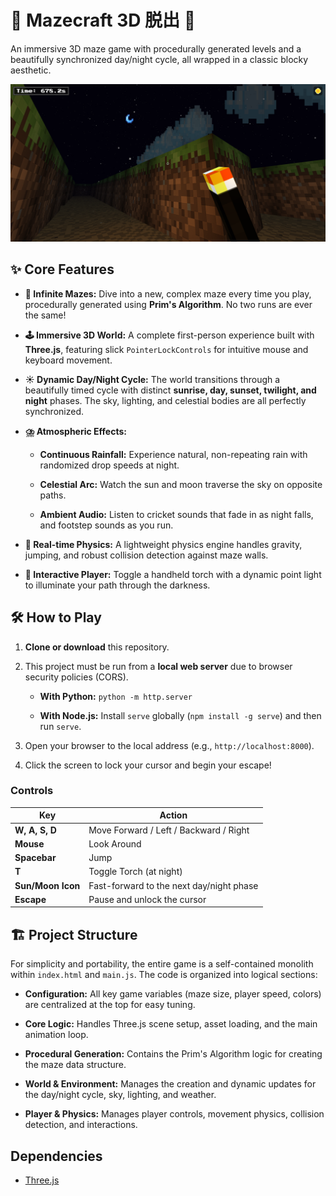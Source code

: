 # 🧱 Mazecraft 3D 脱出 🧱

An immersive 3D maze game with procedurally generated levels and a beautifully synchronized day/night cycle, all wrapped in a classic blocky aesthetic.

![Mazecraft Screenshot](mazecraft.png)

## ✨ Core Features

* **🌌 Infinite Mazes:** Dive into a new, complex maze every time you play, procedurally generated using **Prim's Algorithm**. No two runs are ever the same!

* **🕹️ Immersive 3D World:** A complete first-person experience built with **Three.js**, featuring slick `PointerLockControls` for intuitive mouse and keyboard movement.

* **☀️ Dynamic Day/Night Cycle:** The world transitions through a beautifully timed cycle with distinct **sunrise, day, sunset, twilight, and night** phases. The sky, lighting, and celestial bodies are all perfectly synchronized.

* **⛈️ Atmospheric Effects:**

  * **Continuous Rainfall:** Experience natural, non-repeating rain with randomized drop speeds at night.

  * **Celestial Arc:** Watch the sun and moon traverse the sky on opposite paths.

  * **Ambient Audio:** Listen to cricket sounds that fade in as night falls, and footstep sounds as you run.

* **🏃 Real-time Physics:** A lightweight physics engine handles gravity, jumping, and robust collision detection against maze walls.

* **🔦 Interactive Player:** Toggle a handheld torch with a dynamic point light to illuminate your path through the darkness.

## 🛠️ How to Play

1. **Clone or download** this repository.

2. This project must be run from a **local web server** due to browser security policies (CORS).

   * **With Python:** `python -m http.server`

   * **With Node.js:** Install `serve` globally (`npm install -g serve`) and then run `serve`.

3. Open your browser to the local address (e.g., `http://localhost:8000`).

4. Click the screen to lock your cursor and begin your escape!

### Controls

| Key | Action | 
|---|---|
| **W, A, S, D** | Move Forward / Left / Backward / Right | 
| **Mouse** | Look Around | 
| **Spacebar** | Jump | 
| **T** | Toggle Torch (at night) | 
| **Sun/Moon Icon** | Fast-forward to the next day/night phase | 
| **Escape** | Pause and unlock the cursor | 

## 🏗️ Project Structure

For simplicity and portability, the entire game is a self-contained monolith within `index.html` and `main.js`. The code is organized into logical sections:

* **Configuration:** All key game variables (maze size, player speed, colors) are centralized at the top for easy tuning.

* **Core Logic:** Handles Three.js scene setup, asset loading, and the main animation loop.

* **Procedural Generation:** Contains the Prim's Algorithm logic for creating the maze data structure.

* **World & Environment:** Manages the creation and dynamic updates for the day/night cycle, sky, lighting, and weather.

* **Player & Physics:** Manages player controls, movement physics, collision detection, and interactions.

## Dependencies

* [Three.js](https://threejs.org/)
